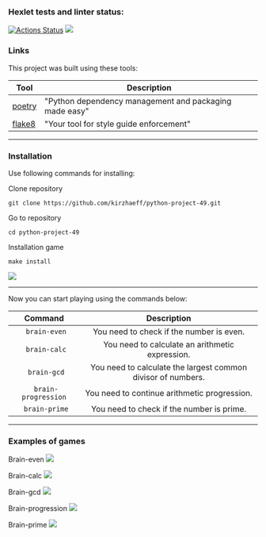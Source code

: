 ### Hexlet tests and linter status:
[![Actions Status](https://github.com/kirzhaeff/python-project-49/actions/workflows/hexlet-check.yml/badge.svg)](https://github.com/kirzhaeff/python-project-49/actions)
<a href="https://codeclimate.com/github/kirzhaeff/python-project-49/maintainability"><img src="https://api.codeclimate.com/v1/badges/32316b7a24cc723424c7/maintainability" /></a>

### Links

This project was built using these tools:

| Tool                                 | Description                                            |
|--------------------------------------|--------------------------------------------------------|
| [poetry](https://python-poetry.org/) | "Python dependency management and packaging made easy" |
| [flake8](https://flake8.pycqa.org/)  | "Your tool for style guide enforcement"                |

---

### Installation

Use following commands for installing:

Clone repository
```commandline
git clone https://github.com/kirzhaeff/python-project-49.git
```

Go to repository
```
cd python-project-49
```

Installation game 
```commandline
make install
```

<a href="https://asciinema.org/a/kdU9RRGvNSWPks2InZNnmv8qW" target="_blank"><img src="https://asciinema.org/a/kdU9RRGvNSWPks2InZNnmv8qW.svg" /></a>

---
Now you can start playing using the commands below:

|       Command        |                         Description                          |
|:--------------------:|:------------------------------------------------------------:|
|    ` brain-even`     |           You need to check if the number is even.           |
|    ` brain-calc`     |       You need to calculate an arithmetic expression.        |
|     ` brain-gcd`     | You need to calculate the largest common divisor of numbers. |
| ` brain-progression` |         You need to continue arithmetic progression.         |
|    ` brain-prime`    |          You need to check if the number is prime.           |

---
### Examples of games
Brain-even
<a href="https://asciinema.org/a/2Hzmbn6EfJHY1TfJhBFsxvMnB" target="_blank"><img src="https://asciinema.org/a/2Hzmbn6EfJHY1TfJhBFsxvMnB.svg" /></a>

Brain-calc
<a href="https://asciinema.org/a/x2BLb7LecaBT9ZN4ChsUJkdmj" target="_blank"><img src="https://asciinema.org/a/x2BLb7LecaBT9ZN4ChsUJkdmj.svg" /></a>

Brain-gcd
<a href="https://asciinema.org/a/uyYBk8XXufbDJxbMtR3iEu7ob" target="_blank"><img src="https://asciinema.org/a/uyYBk8XXufbDJxbMtR3iEu7ob.svg" /></a>

Brain-progression
<a href="https://asciinema.org/a/CWRDke5M2i3XOM6o7kY5zClVY" target="_blank"><img src="https://asciinema.org/a/CWRDke5M2i3XOM6o7kY5zClVY.svg" /></a>

Brain-prime
<a href="https://asciinema.org/a/QmW4CXbgUqzemDf6s1o8uWJJr" target="_blank"><img src="https://asciinema.org/a/QmW4CXbgUqzemDf6s1o8uWJJr.svg" /></a>
